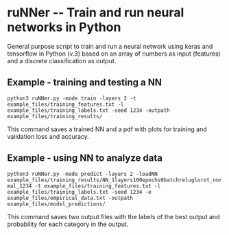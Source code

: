 # ruNNer -- Train and run neural networks in Python

General purpose script to train and run a neural network using keras and tensorflow in Python (v.3) based on an array of numbers as input (features) and a discrete classification as output.

## Example - training and testing a NN
`python3 ruNNer.py -mode train -layers 2 -t example_files/training_features.txt -l example_files/training_labels.txt -seed 1234 -outpath example_files/training_results/`

This command saves a trained NN and a pdf with plots for training and validation loss and accuracy.


## Example - using NN to analyze data
`python3 ruNNer.py -mode predict -layers 2 -loadNN example_files/training_results/NN_1layers100epochs0batchreluglorot_normal_1234 -t example_files/training_features.txt -l example_files/training_labels.txt -seed 1234 -e example_files/empirical_data.txt -outpath example_files/model_predictions/`

This command saves two output files with the labels of the best output and probability for each category in the output.

